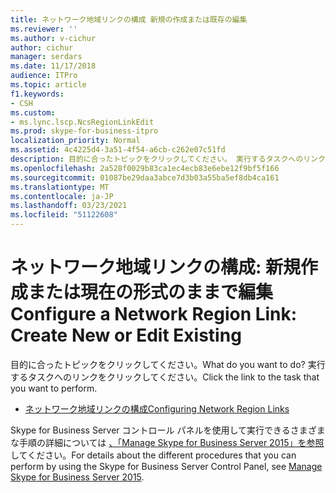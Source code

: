 ```yaml
---
title: ネットワーク地域リンクの構成 新規の作成または既存の編集
ms.reviewer: ''
ms.author: v-cichur
author: cichur
manager: serdars
ms.date: 11/17/2018
audience: ITPro
ms.topic: article
f1.keywords:
- CSH
ms.custom:
- ms.lync.lscp.NcsRegionLinkEdit
ms.prod: skype-for-business-itpro
localization_priority: Normal
ms.assetid: 4c4225d4-3a51-4f54-a6cb-c262e07c51fd
description: 目的に合ったトピックをクリックしてください。 実行するタスクへのリンクをクリックしてください。
ms.openlocfilehash: 2a528f0029b83ca1ec4ecb83e6ebe12f9bf5f166
ms.sourcegitcommit: 01087be29daa3abce7d3b03a55ba5ef8db4ca161
ms.translationtype: MT
ms.contentlocale: ja-JP
ms.lasthandoff: 03/23/2021
ms.locfileid: "51122608"
---
```

# <a name="configure-a-network-region-link-create-new-or-edit-existing"></a><span data-ttu-id="5d639-104">ネットワーク地域リンクの構成: 新規作成または現在の形式のままで編集</span><span class="sxs-lookup"><span data-stu-id="5d639-104">Configure a Network Region Link: Create New or Edit Existing</span></span>

<span data-ttu-id="5d639-105">目的に合ったトピックをクリックしてください。</span><span class="sxs-lookup"><span data-stu-id="5d639-105">What do you want to do?</span></span> <span data-ttu-id="5d639-106">実行するタスクへのリンクをクリックしてください。</span><span class="sxs-lookup"><span data-stu-id="5d639-106">Click the link to the task that you want to perform.</span></span>

- [<span data-ttu-id="5d639-107">ネットワーク地域リンクの構成</span><span class="sxs-lookup"><span data-stu-id="5d639-107">Configuring Network Region Links</span></span>](/previous-versions/office/lync-server-2013/lync-server-2013-configuring-network-region-links)

<span data-ttu-id="5d639-108">Skype for Business Server コントロール パネルを使用して実行できるさまざまな手順の詳細については [、「Manage Skype for Business Server 2015」を参照](../../manage/manage.md)してください。</span><span class="sxs-lookup"><span data-stu-id="5d639-108">For details about the different procedures that you can perform by using the Skype for Business Server Control Panel, see [Manage Skype for Business Server 2015](../../manage/manage.md).</span></span>